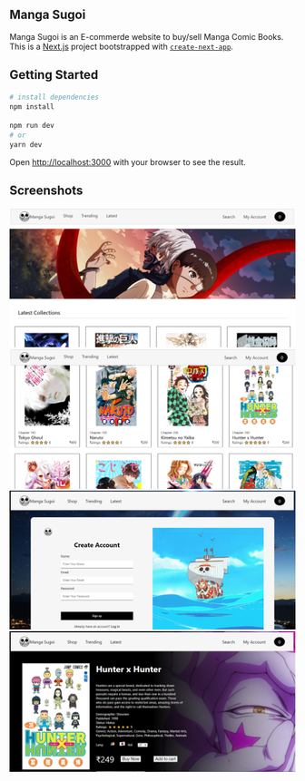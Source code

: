 ## Manga Sugoi

Manga Sugoi is an E-commerde website to buy/sell Manga Comic Books. This is a [Next.js](https://nextjs.org/) project bootstrapped with [`create-next-app`](https://github.com/vercel/next.js/tree/canary/packages/create-next-app).


## Getting Started

```bash
# install dependencies
npm install

npm run dev
# or
yarn dev
```

Open [http://localhost:3000](http://localhost:3000) with your browser to see the result.

## Screenshots

![ss1](/public/ss1.png)
![ss2](/public/ss2.png)
![ss3](/public/ss3.png)
![ss4](/public/ss4.png)